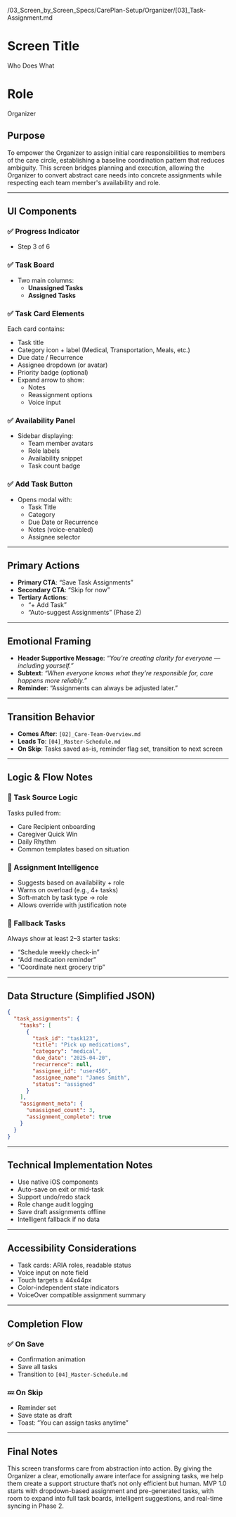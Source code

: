 
/03_Screen_by_Screen_Specs/CarePlan-Setup/Organizer/[03]_Task-Assignment.md

# Screen Title
Who Does What

# Role
Organizer

## Purpose
To empower the Organizer to assign initial care responsibilities to members of the care circle, establishing a baseline coordination pattern that reduces ambiguity. This screen bridges planning and execution, allowing the Organizer to convert abstract care needs into concrete assignments while respecting each team member's availability and role.

---

## UI Components

### ✅ Progress Indicator
- Step 3 of 6

### ✅ Task Board
- Two main columns:
  - **Unassigned Tasks**
  - **Assigned Tasks**

### ✅ Task Card Elements
Each card contains:
- Task title
- Category icon + label (Medical, Transportation, Meals, etc.)
- Due date / Recurrence
- Assignee dropdown (or avatar)
- Priority badge (optional)
- Expand arrow to show:
  - Notes
  - Reassignment options
  - Voice input

### ✅ Availability Panel
- Sidebar displaying:
  - Team member avatars
  - Role labels
  - Availability snippet
  - Task count badge

### ✅ Add Task Button
- Opens modal with:
  - Task Title
  - Category
  - Due Date or Recurrence
  - Notes (voice-enabled)
  - Assignee selector

---

## Primary Actions

- **Primary CTA**: “Save Task Assignments”
- **Secondary CTA**: “Skip for now”
- **Tertiary Actions**:
  - “+ Add Task”
  - “Auto-suggest Assignments” (Phase 2)

---

## Emotional Framing

- **Header Supportive Message**: _“You’re creating clarity for everyone — including yourself.”_
- **Subtext**: _“When everyone knows what they're responsible for, care happens more reliably.”_
- **Reminder**: “Assignments can always be adjusted later.”

---

## Transition Behavior

- **Comes After**: `[02]_Care-Team-Overview.md`
- **Leads To**: `[04]_Master-Schedule.md`
- **On Skip**: Tasks saved as-is, reminder flag set, transition to next screen

---

## Logic & Flow Notes

### 🔄 Task Source Logic
Tasks pulled from:
- Care Recipient onboarding
- Caregiver Quick Win
- Daily Rhythm
- Common templates based on situation

### 🧠 Assignment Intelligence
- Suggests based on availability + role
- Warns on overload (e.g., 4+ tasks)
- Soft-match by task type → role
- Allows override with justification note

### 📝 Fallback Tasks
Always show at least 2–3 starter tasks:
- “Schedule weekly check-in”
- “Add medication reminder”
- “Coordinate next grocery trip”

---

## Data Structure (Simplified JSON)
```json
{
  "task_assignments": {
    "tasks": [
      {
        "task_id": "task123",
        "title": "Pick up medications",
        "category": "medical",
        "due_date": "2025-04-20",
        "recurrence": null,
        "assignee_id": "user456",
        "assignee_name": "James Smith",
        "status": "assigned"
      }
    ],
    "assignment_meta": {
      "unassigned_count": 3,
      "assignment_complete": true
    }
  }
}
```

---

## Technical Implementation Notes

- Use native iOS components
- Auto-save on exit or mid-task
- Support undo/redo stack
- Role change audit logging
- Save draft assignments offline
- Intelligent fallback if no data

---

## Accessibility Considerations

- Task cards: ARIA roles, readable status
- Voice input on note field
- Touch targets ≥ 44x44px
- Color-independent state indicators
- VoiceOver compatible assignment summary

---

## Completion Flow

### ✅ On Save
- Confirmation animation
- Save all tasks
- Transition to `[04]_Master-Schedule.md`

### 💤 On Skip
- Reminder set
- Save state as draft
- Toast: “You can assign tasks anytime”

---

## Final Notes
This screen transforms care from abstraction into action. By giving the Organizer a clear, emotionally aware interface for assigning tasks, we help them create a support structure that’s not only efficient but human. MVP 1.0 starts with dropdown-based assignment and pre-generated tasks, with room to expand into full task boards, intelligent suggestions, and real-time syncing in Phase 2.
